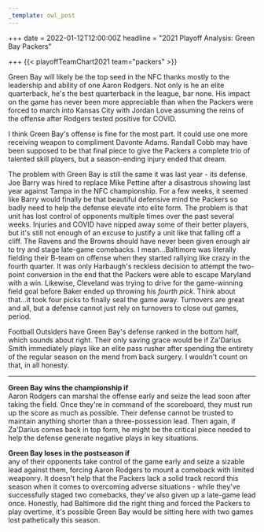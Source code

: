 ```yaml
---
_template: owl_post
---
```



+++
date = 2022-01-12T12:00:00Z
headline = "2021 Playoff Analysis: Green Bay Packers"

+++
{{< playoffTeamChart2021 team="packers" >}}

Green Bay will likely be the top seed in the NFC thanks mostly to the leadership and ability of one Aaron Rodgers. Not only is he an elite quarterback, he's the best quarterback in the league, bar none. His impact on the game has never been more appreciable than when the Packers were forced to march into Kansas City with Jordan Love assuming the reins of the offense after Rodgers tested positive for COVID.

I think Green Bay's offense is fine for the most part. It could use one more receiving weapon to compliment Davonte Adams. Randall Cobb may have been supposed to be that final piece to give the Packers a complete trio of talented skill players, but a season-ending injury ended that dream.

The problem with Green Bay is still the same it was last year - its defense. Joe Barry was hired to replace Mike Pettine after a disastrous showing last year against Tampa in the NFC championship. For a few weeks, it seemed like Barry would finally be that beautiful defensive mind the Packers so badly need to help the defense elevate into elite form. The problem is that unit has lost control of opponents multiple times over the past several weeks. Injuries and COVID have nipped away some of their better players, but it's still not enough of an excuse to justify a unit like that falling off a cliff. The Ravens and the Browns should have never been given enough air to try and stage late-game comebacks. I mean...Baltimore was literally fielding their B-team on offense when they started rallying like crazy in the fourth quarter. It was only Harbaugh's reckless decision to attempt the two-point conversion in the end that the Packers were able to escape Maryland with a win. Likewise, Cleveland was trying to drive for the game-winning field goal before Baker ended up throwing his _fourth pick_. Think about that...it took four picks to finally seal the game away. Turnovers are great and all, but a defense cannot just rely on turnovers to close out games, period.

Football Outsiders have Green Bay's defense ranked in the bottom half, which sounds about right. Their only saving grace would be if Za'Darius Smith immediately plays like an elite pass rusher after spending the entirety of the regular season on the mend from back surgery. I wouldn't count on that, in all honesty.

***

**Green Bay wins the championship if**  
Aaron Rodgers can marshal the offense early and seize the lead soon after taking the field. Once they're in command of the scoreboard, they must run up the score as much as possible. Their defense cannot be trusted to maintain anything shorter than a three-possession lead. Then again, if Za'Darius comes back in top form, he might be the critical piece needed to help the defense generate negative plays in key situations.

**Green Bay loses in the postseason if**  
any of their opponents take control of the game early and seize a sizable lead against them, forcing Aaron Rodgers to mount a comeback with limited weaponry. It doesn't help that the Packers lack a solid track record this season when it comes to overcoming adverse situations - while they've successfully staged two comebacks, they've also given up a late-game lead once. Honestly, had Baltimore did the right thing and forced the Packers to play overtime, it's possible Green Bay would be sitting here with two games lost pathetically this season.
